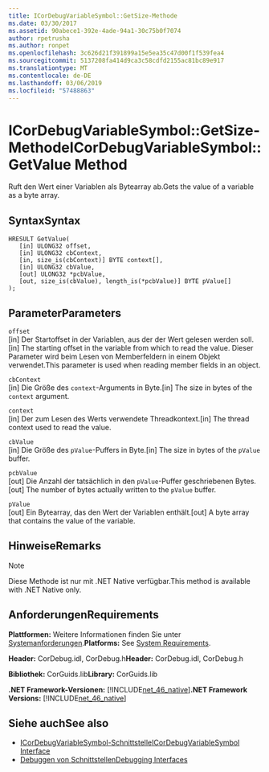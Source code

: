 ```yaml
---
title: ICorDebugVariableSymbol::GetSize-Methode
ms.date: 03/30/2017
ms.assetid: 90abece1-392e-4ade-94a1-30c75b0f7074
author: rpetrusha
ms.author: ronpet
ms.openlocfilehash: 3c626d21f391899a15e5ea35c47d00f1f539fea4
ms.sourcegitcommit: 5137208fa414d9ca3c58cdfd2155ac81bc89e917
ms.translationtype: MT
ms.contentlocale: de-DE
ms.lasthandoff: 03/06/2019
ms.locfileid: "57488863"
---
```

# <a name="icordebugvariablesymbolgetvalue-method"></a><span data-ttu-id="ed1c2-102">ICorDebugVariableSymbol::GetSize-Methode</span><span class="sxs-lookup"><span data-stu-id="ed1c2-102">ICorDebugVariableSymbol::GetValue Method</span></span>
<span data-ttu-id="ed1c2-103">Ruft den Wert einer Variablen als Bytearray ab.</span><span class="sxs-lookup"><span data-stu-id="ed1c2-103">Gets the value of a variable as a byte array.</span></span>  
  
## <a name="syntax"></a><span data-ttu-id="ed1c2-104">Syntax</span><span class="sxs-lookup"><span data-stu-id="ed1c2-104">Syntax</span></span>  
  
```  
HRESULT GetValue(  
   [in] ULONG32 offset,  
   [in] ULONG32 cbContext,  
   [in, size_is(cbContext)] BYTE context[],  
   [in] ULONG32 cbValue,  
   [out] ULONG32 *pcbValue,  
   [out, size_is(cbValue), length_is(*pcbValue)] BYTE pValue[]  
);  
```  
  
## <a name="parameters"></a><span data-ttu-id="ed1c2-105">Parameter</span><span class="sxs-lookup"><span data-stu-id="ed1c2-105">Parameters</span></span>  
 `offset`  
 <span data-ttu-id="ed1c2-106">[in] Der Startoffset in der Variablen, aus der der Wert gelesen werden soll.</span><span class="sxs-lookup"><span data-stu-id="ed1c2-106">[in] The starting offset in the variable from which to read the value.</span></span> <span data-ttu-id="ed1c2-107">Dieser Parameter wird beim Lesen von Memberfeldern in einem Objekt verwendet.</span><span class="sxs-lookup"><span data-stu-id="ed1c2-107">This parameter is used when reading member fields in an object.</span></span>  
  
 `cbContext`  
 <span data-ttu-id="ed1c2-108">[in] Die Größe des `context`-Arguments in Byte.</span><span class="sxs-lookup"><span data-stu-id="ed1c2-108">[in] The size in bytes of the `context` argument.</span></span>  
  
 `context`  
 <span data-ttu-id="ed1c2-109">[in] Der zum Lesen des Werts verwendete Threadkontext.</span><span class="sxs-lookup"><span data-stu-id="ed1c2-109">[in] The thread context used to read the value.</span></span>  
  
 `cbValue`  
 <span data-ttu-id="ed1c2-110">[in] Die Größe des `pValue`-Puffers in Byte.</span><span class="sxs-lookup"><span data-stu-id="ed1c2-110">[in] The size in bytes of the `pValue` buffer.</span></span>  
  
 `pcbValue`  
 <span data-ttu-id="ed1c2-111">[out] Die Anzahl der tatsächlich in den `pValue`-Puffer geschriebenen Bytes.</span><span class="sxs-lookup"><span data-stu-id="ed1c2-111">[out] The number of bytes actually written to the `pValue` buffer.</span></span>  
  
 `pValue`  
 <span data-ttu-id="ed1c2-112">[out] Ein Bytearray, das den Wert der Variablen enthält.</span><span class="sxs-lookup"><span data-stu-id="ed1c2-112">[out] A byte array that contains the value of the variable.</span></span>  
  
## <a name="remarks"></a><span data-ttu-id="ed1c2-113">Hinweise</span><span class="sxs-lookup"><span data-stu-id="ed1c2-113">Remarks</span></span>  
  
> [!NOTE]
>  <span data-ttu-id="ed1c2-114">Diese Methode ist nur mit .NET Native verfügbar.</span><span class="sxs-lookup"><span data-stu-id="ed1c2-114">This method is available with .NET Native only.</span></span>  
  
## <a name="requirements"></a><span data-ttu-id="ed1c2-115">Anforderungen</span><span class="sxs-lookup"><span data-stu-id="ed1c2-115">Requirements</span></span>  
 <span data-ttu-id="ed1c2-116">**Plattformen:** Weitere Informationen finden Sie unter [Systemanforderungen](../../../../docs/framework/get-started/system-requirements.md).</span><span class="sxs-lookup"><span data-stu-id="ed1c2-116">**Platforms:** See [System Requirements](../../../../docs/framework/get-started/system-requirements.md).</span></span>  
  
 <span data-ttu-id="ed1c2-117">**Header:** CorDebug.idl, CorDebug.h</span><span class="sxs-lookup"><span data-stu-id="ed1c2-117">**Header:** CorDebug.idl, CorDebug.h</span></span>  
  
 <span data-ttu-id="ed1c2-118">**Bibliothek:** CorGuids.lib</span><span class="sxs-lookup"><span data-stu-id="ed1c2-118">**Library:** CorGuids.lib</span></span>  
  
 <span data-ttu-id="ed1c2-119">**.NET Framework-Versionen:** [!INCLUDE[net_46_native](../../../../includes/net-46-native-md.md)]</span><span class="sxs-lookup"><span data-stu-id="ed1c2-119">**.NET Framework Versions:** [!INCLUDE[net_46_native](../../../../includes/net-46-native-md.md)]</span></span>  
  
## <a name="see-also"></a><span data-ttu-id="ed1c2-120">Siehe auch</span><span class="sxs-lookup"><span data-stu-id="ed1c2-120">See also</span></span>
- [<span data-ttu-id="ed1c2-121">ICorDebugVariableSymbol-Schnittstelle</span><span class="sxs-lookup"><span data-stu-id="ed1c2-121">ICorDebugVariableSymbol Interface</span></span>](../../../../docs/framework/unmanaged-api/debugging/icordebugvariablesymbol-interface.md)
- [<span data-ttu-id="ed1c2-122">Debuggen von Schnittstellen</span><span class="sxs-lookup"><span data-stu-id="ed1c2-122">Debugging Interfaces</span></span>](../../../../docs/framework/unmanaged-api/debugging/debugging-interfaces.md)
